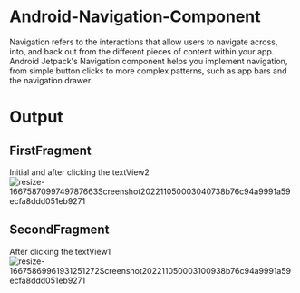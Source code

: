 # Android-Navigation-Component
Navigation refers to the interactions that allow users to navigate across, into, and back out from the different pieces of content within your app. Android Jetpack's Navigation component helps you implement navigation, from simple button clicks to more complex patterns, such as app bars and the navigation drawer.

# Output
## FirstFragment
Initial and after clicking the textView2</br>
![resize-1667587099749787663Screenshot202211050003040738b76c94a9991a59ecfa8ddd051eb9271](https://user-images.githubusercontent.com/78687005/200050802-d840650a-ab40-4d6e-8bf2-f66581c5127a.jpg)

## SecondFragment
After clicking the textView1</br>
![resize-16675869961931251272Screenshot202211050003100938b76c94a9991a59ecfa8ddd051eb9271](https://user-images.githubusercontent.com/78687005/200050536-ccb4ab25-6c30-4116-a9c9-4ff6997301f5.jpg)
